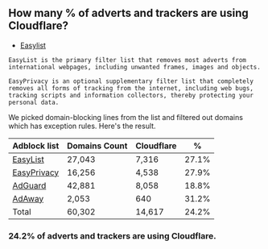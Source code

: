 ## How many % of adverts and trackers are using Cloudflare?


- [Easylist](https://web.archive.org/web/20210516110248/https://easylist.to/)
```
EasyList is the primary filter list that removes most adverts from international webpages, including unwanted frames, images and objects.

EasyPrivacy is an optional supplementary filter list that completely removes all forms of tracking from the internet, including web bugs, tracking scripts and information collectors, thereby protecting your personal data.
```


We picked domain-blocking lines from the list and filtered out domains which has exception rules.
Here's the result.


| Adblock list | Domains Count | Cloudflare | % |
| --- | --- | --- | --- |
| [EasyList](https://easylist.to/easylist/easylist.txt) | 27,043 | 7,316 | 27.1% |
| [EasyPrivacy](https://easylist.to/easylist/easyprivacy.txt) | 16,256 | 4,538 | 27.9% |
| [AdGuard](https://adguardteam.github.io/AdGuardSDNSFilter/Filters/filter.txt) | 42,881 | 8,058 | 18.8% |
| [AdAway](https://raw.githubusercontent.com/AdAway/adaway.github.io/master/hosts.txt) | 2,053 | 640 | 31.2% |
| Total | 60,302 | 14,617 | 24.2% |


### 24.2% of adverts and trackers are using Cloudflare.